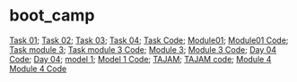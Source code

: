 # boot_camp
[Task 01](https://umberban.github.io/boot_camp/1day/task_01);
[Task 02](https://umberban.github.io/boot_camp/1day/task_02);
[Task 03](https://umberban.github.io/boot_camp/1day/task_03);
[Task 04](https://umberban.github.io/boot_camp/1day/task_04);
[Task Code](https://github.com/Umberban/boot_camp/tree/master/1day);
[Module01](https://umberban.github.io/boot_camp/html-css/module_1-2/module1.html);
[Module01 Code](https://github.com/Umberban/boot_camp/tree/master/html-css/module_1-2);
[Task module 3](https://umberban.github.io/boot_camp/day03/Task_module3);
[Task module 3 Code](https://github.com/Umberban/boot_camp/tree/master/day03);
[Module 3](https://umberban.github.io/boot_camp/html-css/module_3);
[Module 3 Code](https://github.com/Umberban/boot_camp/tree/master/html-css/module_3);
[Day 04 Code](https://github.com/Umberban/boot_camp/tree/master/day04);
[Day 04](https://umberban.github.io/boot_camp/Day/day04/Task1);
[model 1](https://umberban.github.io/boot_camp/Day/day04/Task2);
[Model 1 Code](https://github.com/Umberban/boot_camp/tree/master/Day/day04/Task2);
[TAJAM](https://umberban.github.io/boot_camp/Day/day05);
[TAJAM code](https://github.com/Umberban/boot_camp/tree/master/Day/day05);
[Module 4](https://umberban.github.io/boot_camp/html-css/module_4)
[Module 4 Code](https://github.com/Umberban/boot_camp/tree/master/html-css/module_4)
